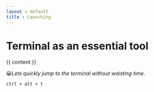 ```yaml
---
layout : default
title : Launching
---
```


# Terminal as an essential tool
{{ content }}

:grinning:*Lets quickly jump to the terminal without waisting time.*

```ctrl + alt + t```
